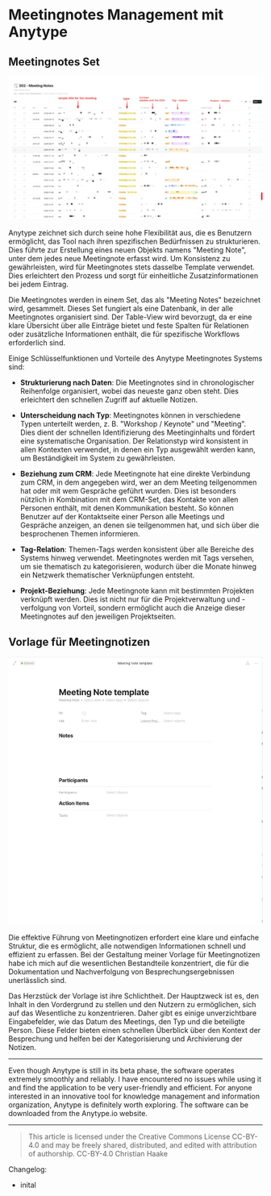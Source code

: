 # Meetingnotes Management mit Anytype

## Meetingnotes Set
![Anytype Meetingnote Set](2023_Antype-Meetingsnotes.png)

Anytype zeichnet sich durch seine hohe Flexibilität aus, die es Benutzern ermöglicht, das Tool nach ihren spezifischen Bedürfnissen zu strukturieren. Dies führte zur Erstellung eines neuen Objekts namens "Meeting Note", unter dem jedes neue Meetingnote erfasst wird. Um Konsistenz zu gewährleisten, wird für Meetingnotes stets dasselbe Template verwendet. Dies erleichtert den Prozess und sorgt für einheitliche Zusatzinformationen bei jedem Eintrag.

Die Meetingnotes werden in einem Set, das als "Meeting Notes" bezeichnet wird, gesammelt. Dieses Set fungiert als eine Datenbank, in der alle Meetingnotes organisiert sind. Der Table-View wird bevorzugt, da er eine klare Übersicht über alle Einträge bietet und feste Spalten für Relationen oder zusätzliche Informationen enthält, die für spezifische Workflows erforderlich sind.

Einige Schlüsselfunktionen und Vorteile des Anytype Meetingnotes Systems sind:

- **Strukturierung nach Daten**: Die Meetingnotes sind in chronologischer Reihenfolge organisiert, wobei das neueste ganz oben steht. Dies erleichtert den schnellen Zugriff auf aktuelle Notizen.
  
- **Unterscheidung nach Typ**: Meetingnotes können in verschiedene Typen unterteilt werden, z. B. "Workshop / Keynote" und "Meeting". Dies dient der schnellen Identifizierung des Meetinginhalts und fördert eine systematische Organisation. Der Relationstyp wird konsistent in allen Kontexten verwendet, in denen ein Typ ausgewählt werden kann, um Beständigkeit im System zu gewährleisten.

- **Beziehung zum CRM**: Jede Meetingnote hat eine direkte Verbindung zum CRM, in dem angegeben wird, wer an dem Meeting teilgenommen hat oder mit wem Gespräche geführt wurden. Dies ist besonders nützlich in Kombination mit dem CRM-Set, das Kontakte von allen Personen enthält, mit denen Kommunikation besteht. So können Benutzer auf der Kontaktseite einer Person alle Meetings und Gespräche anzeigen, an denen sie teilgenommen hat, und sich über die besprochenen Themen informieren.

- **Tag-Relation**: Themen-Tags werden konsistent über alle Bereiche des Systems hinweg verwendet. Meetingnotes werden mit Tags versehen, um sie thematisch zu kategorisieren, wodurch über die Monate hinweg ein Netzwerk thematischer Verknüpfungen entsteht.

- **Projekt-Beziehung**: Jede Meetingnote kann mit bestimmten Projekten verknüpft werden. Dies ist nicht nur für die Projektverwaltung und -verfolgung von Vorteil, sondern ermöglicht auch die Anzeige dieser Meetingnotes auf den jeweiligen Projektseiten.


## Vorlage für Meetingnotizen

![Anytype Meetingnote Template](/articles/2023_Anytype/2023_Anytype-Meetingnotes/2023_Anytype-Note%20Template.png)

Die effektive Führung von Meetingnotizen erfordert eine klare und einfache Struktur, die es ermöglicht, alle notwendigen Informationen schnell und effizient zu erfassen. Bei der Gestaltung meiner Vorlage für Meetingnotizen habe ich mich auf die wesentlichen Bestandteile konzentriert, die für die Dokumentation und Nachverfolgung von Besprechungsergebnissen unerlässlich sind. 

Das Herzstück der Vorlage ist ihre Schlichtheit. Der Hauptzweck ist es, den Inhalt in den Vordergrund zu stellen und den Nutzern zu ermöglichen, sich auf das Wesentliche zu konzentrieren. Daher gibt es einige unverzichtbare Eingabefelder, wie das Datum des Meetings, den Typ und die beteiligte Person. Diese Felder bieten einen schnellen Überblick über den Kontext der Besprechung und helfen bei der Kategorisierung und Archivierung der Notizen.

----

Even though Anytype is still in its beta phase, the software operates extremely smoothly and reliably. I have encountered no issues while using it and find the application to be very user-friendly and efficient. For anyone interested in an innovative tool for knowledge management and information organization, Anytype is definitely worth exploring. The software can be downloaded from the Anytype.io website.

----

> This article is licensed under the Creative Commons License CC-BY-4.0 and may be freely shared, distributed, and edited with attribution of authorship.
> CC-BY-4.0 Christian Haake

Changelog:
- inital 